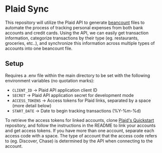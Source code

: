 # Plaid Sync
This repository will utilize the Plaid API to generate [beancount](https://github.com/beancount/beancount) files to automate the process of tracking personal expenses from both bank accounts and credit cards. Using the API, we can easily get transaction information, categorize transactions by their type (eg. restaurants, groceries, etc..), and synchronize this information across multiple types of accounts into one beancount file.

## Setup
Requires a .env file within the main directory to be set with the following environment variables (no quotation marks):
* `CLIENT_ID` -> Plaid API application client ID
* `SECRET` -> Plaid API application secret for development mode
* `ACCESS_TOKENS` -> Access tokens for Plaid links, separated by a space (more detail below)
* `START_DATE` -> Date to begin tracking transactions (%Y-%m-%d)

To retrieve the access tokens for linked accounts, clone [Plaid's Quickstart](https://github.com/plaid/quickstart) repository, and follow the instructions in the README to link your accounts and get access tokens. If you have more than one account, separate each access code with a space. The type of account that the access code refers to (eg. Discover, Chase) is determined by the API when connecting to the account.

